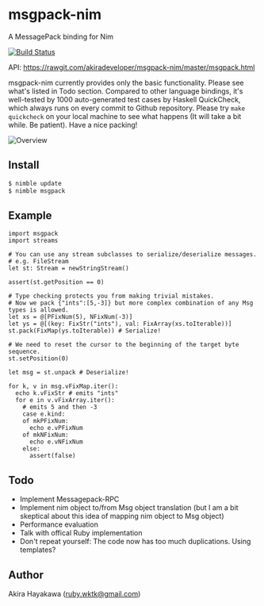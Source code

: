 # msgpack-nim

A MessagePack binding for Nim

[![Build Status](https://travis-ci.org/akiradeveloper/msgpack-nim.svg?branch=master)](https://travis-ci.org/akiradeveloper/msgpack-nim)

API: https://rawgit.com/akiradeveloper/msgpack-nim/master/msgpack.html

msgpack-nim currently provides only the basic functionality.
Please see what's listed in Todo section. Compared to other language bindings, it's well-tested by
1000 auto-generated test cases by Haskell QuickCheck, which always runs
on every commit to Github repository. Please try `make quickcheck` on your local machine
to see what happens (It will take a bit while. Be patient). Have a nice packing!

![Overview](https://rawgit.com/akiradeveloper/msgpack-nim/master/overview.svg)

## Install

```sh
$ nimble update
$ nimble msgpack
```

## Example

```nimrod
import msgpack
import streams

# You can use any stream subclasses to serialize/deserialize messages.
# e.g. FileStream
let st: Stream = newStringStream()

assert(st.getPosition == 0)

# Type checking protects you from making trivial mistakes.
# Now we pack {"ints":[5,-3]} but more complex combination of any Msg types is allowed.
let xs = @[PFixNum(5), NFixNum(-3)]
let ys = @[(key: FixStr("ints"), val: FixArray(xs.toIterable))]
st.pack(FixMap(ys.toIterable)) # Serialize!

# We need to reset the cursor to the beginning of the target byte sequence.
st.setPosition(0)

let msg = st.unpack # Deserialize!

for k, v in msg.vFixMap.iter():
  echo k.vFixStr # emits "ints"
  for e in v.vFixArray.iter():
    # emits 5 and then -3
    case e.kind:
    of mkPFixNum:
      echo e.vPFixNum
    of mkNFixNum:
      echo e.vNFixNum
    else:
      assert(false)
```

## Todo

* Implement Messagepack-RPC  
* Implement nim object to/from Msg object translation (but I am a bit skeptical about this idea of
  mapping nim object to Msg object)  
* Performance evaluation  
* Talk with offical Ruby implementation  
* Don't repeat yourself: The code now has too much duplications. Using templates?  

## Author

Akira Hayakawa (ruby.wktk@gmail.com)
